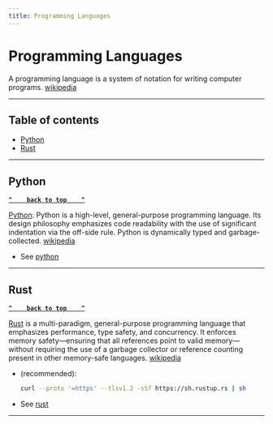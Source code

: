 ```yaml
---
title: Programming Languages
---
```


<!-- markdownlint-disable MD025 -->
# Programming Languages
<!-- markdownlint-enable MD025 -->

A programming language is a system of notation for writing computer programs. [wikipedia](https://en.wikipedia.org/wiki/Programming_language)

---

## Table of contents

- [Python](#python)
- [Rust](#rust)

---

## Python

**[`^    back to top    ^`](#table-of-contents)**

[Python](https://www.python.org/): Python is a high-level, general-purpose programming language. Its design philosophy emphasizes code readability with the use of significant indentation via the off-side rule. Python is dynamically typed and garbage-collected. [wikipedia](https://en.wikipedia.org/wiki/Python_(programming_language))

- See [python](./programming_languages/python.md)

---

## Rust

**[`^    back to top    ^`](#table-of-contents)**

[Rust](https://www.rust-lang.org/) is a multi-paradigm, general-purpose programming language that emphasizes performance, type safety, and concurrency. It enforces memory safety—ensuring that all references point to valid memory—without requiring the use of a garbage collector or reference counting present in other memory-safe languages. [wikipedia](https://en.wikipedia.org/wiki/Rust_(programming_language))

- (recommended):

    ```bash
    curl --proto '=https' --tlsv1.2 -sSf https://sh.rustup.rs | sh
    ```

- See [rust](./programming_languages/rust.md)

---
